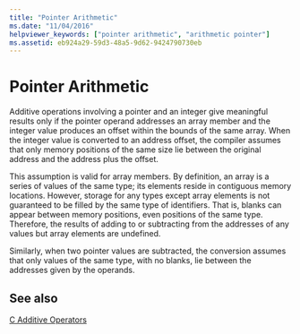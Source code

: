 ```yaml
---
title: "Pointer Arithmetic"
ms.date: "11/04/2016"
helpviewer_keywords: ["pointer arithmetic", "arithmetic pointer"]
ms.assetid: eb924a29-59d3-48a5-9d62-9424790730eb
---
```

# Pointer Arithmetic

Additive operations involving a pointer and an integer give meaningful results only if the pointer operand addresses an array member and the integer value produces an offset within the bounds of the same array. When the integer value is converted to an address offset, the compiler assumes that only memory positions of the same size lie between the original address and the address plus the offset.

This assumption is valid for array members. By definition, an array is a series of values of the same type; its elements reside in contiguous memory locations. However, storage for any types except array elements is not guaranteed to be filled by the same type of identifiers. That is, blanks can appear between memory positions, even positions of the same type. Therefore, the results of adding to or subtracting from the addresses of any values but array elements are undefined.

Similarly, when two pointer values are subtracted, the conversion assumes that only values of the same type, with no blanks, lie between the addresses given by the operands.

## See also

[C Additive Operators](../c-language/c-additive-operators.md)
